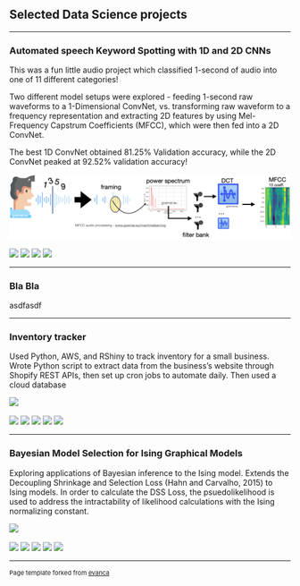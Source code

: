## Selected Data Science projects

---

### Automated speech Keyword Spotting with 1D and 2D CNNs

This was a fun little audio project which classified 1-second of audio into one of 11 different categories! 

Two different model setups were explored - feeding 1-second raw waveforms to a 1-Dimensional ConvNet, vs. transforming raw waveform to a frequency representation and extracting 2D features by using Mel-Frequency Capstrum Coefficients (MFCC), which were then fed into a 2D ConvNet. 

The best 1D ConvNet obtained 81.25% Validation accuracy, while the 2D ConvNet peaked at 92.52% validation accuracy!

<img src="images/mfcc-1024x235.png?raw=true" />

[![](https://img.shields.io/badge/Python-black?logo=Python)](#) [![](https://img.shields.io/badge/Jupyter-black?logo=Jupyter)](#) [![](https://img.shields.io/badge/Tensorflow-black?logo=tensorflow)](#) [![](https://img.shields.io/badge/numpy-black?logo=numpy)](#)

---

### Bla Bla

asdfasdf


---

### Inventory tracker

Used Python, AWS, and RShiny to track inventory for a small business. Wrote Python script to extract data from the business’s website through Shopify REST APIs, then set up cron jobs to automate daily. Then used a cloud database

<img src="images/mobility.png?raw=true" />

[![](https://img.shields.io/badge/Python-white?logo=Python)](#) [![](https://img.shields.io/badge/Jupyter-white?logo=Jupyter)](#) [![](https://img.shields.io/badge/PyTorch-white?logo=pytorch)](#) [![](https://img.shields.io/badge/Twitter-white?logo=Twitter)](#) [![](https://img.shields.io/badge/HuggingFace_Transformers-white?logo=huggingface)](#)

---

### Bayesian Model Selection for Ising Graphical Models

Exploring applications of Bayesian inference to the Ising model. Extends the Decoupling Shrinkage and Selection Loss (Hahn and Carvalho, 2015) to Ising models. In order to calculate the DSS Loss, the psuedolikelihood is used to address the intractability of likelihood calculations with the Ising normalizing constant.

<img src="images/mobility.png?raw=true" />

[![](https://img.shields.io/badge/Python-white?logo=Python)](#) [![](https://img.shields.io/badge/Jupyter-white?logo=Jupyter)](#) [![](https://img.shields.io/badge/PyTorch-white?logo=pytorch)](#) [![](https://img.shields.io/badge/Twitter-white?logo=Twitter)](#) [![](https://img.shields.io/badge/HuggingFace_Transformers-white?logo=huggingface)](#)

---

<p style="font-size:11px">Page template forked from <a href="https://github.com/evanca/quick-portfolio">evanca</a></p>
<!-- Remove above link if you don't want to attibute -->
